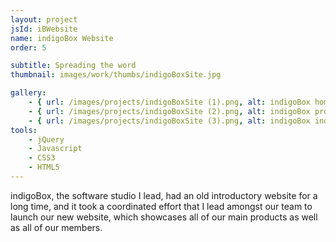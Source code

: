 ```yaml
---
layout: project
jsId: iBWebsite
name: indigoBox Website
order: 5

subtitle: Spreading the word
thumbnail: images/work/thumbs/indigoBoxSite.jpg

gallery:
    - { url: /images/projects/indigoBoxSite (1).png, alt: indigoBox homepage screenshot }
    - { url: /images/projects/indigoBoxSite (2).png, alt: indigoBox projects page screenshot }
    - { url: /images/projects/indigoBoxSite (3).png, alt: indigoBox individual project page screenshot }
tools:
    - jQuery
    - Javascript
    - CSS3
    - HTML5
---
```


indigoBox, the software studio I lead, had an old introductory website for a long time, and it took a coordinated effort that I lead amongst our team to launch our new website, which showcases all of our main products as well as all of our members.

